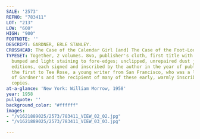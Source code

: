 ```yaml
---
SALE: '2573'
REFNO: "783411"
LOT: "213"
LOW: "600"
HIGH: "900"
FOOTNOTE: ''
DESCRIPT: GARDNER, ERLE STANLEY.
CROSSHEAD: The Case of the Calendar Girl [and] The Case of the Foot-Loose Doll.
TYPESET: Together, 2 volumes. 8vo, publisher's cloth, first title with top corners
  bumped and light staining to fore-edges; unclipped, unrepaired dust jackets. <i>First
  editions, each signed and inscribed by the author in the year of publication,</i>
  the first to Tee Rose, a young writer from San Francisco, who was a lifelong friend
  of Gardner's and the recipient of many of these early, warmly inscribed, presentation
  copies.
at-a-glance: 'New York: William Morrow, 1958'
year: 1958
pullquote: ''
background_color: "#ffffff"
images:
- "/v1621889025/2573/783411_VIEW_02_02.jpg"
- "/v1621889025/2573/783411_VIEW_03_03.jpg"

---
```

